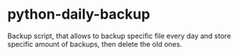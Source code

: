 # python-daily-backup
Backup script, that allows to backup specific file every day and store specific amount of backups, then delete the old ones.
